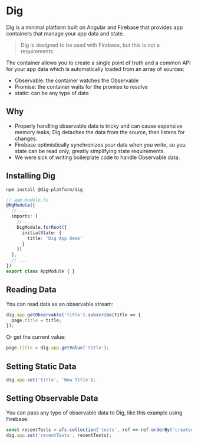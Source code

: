 Dig
===

Dig is a minimal platform built on Angular and Firebase that provides app containers that manage your app data and state. 

> Dig is designed to be used with Firebase, but this is not a requirements.

The container allows you to create a single point of truth and a common API for your app data which is automatically loaded from an array of sources:

* Observable: the container watches the Observable
* Promise: the container waits for the promise to resolve
* static: can be any type of data

Why
---

* Properly handling observable data is tricky and can cause expensive memory leaks; Dig detaches the data from the source, then listens for changes.
* Firebase optimistically synchronizes your data when you write, so you state can be read only, greatly simplifying state requirements.
* We were sick of writing boilerplate code to handle Observable data.

Installing Dig
--------------

```shell script
npm install @dig-platform/dig
```

```typescript
// app.module.ts
@NgModule({
  // ...
  imports: [
    // ...
    DigModule.forRoot({
      initialState: {
        title: 'Dig App Demo'
      }
    })
  ],
  // ...
})
export class AppModule { }
```

Reading Data
------------

You can read data as an observable stream:

```typescript
dig.app.getObservable('title').subscribe(title => {
  page.title = title;
});
```

Or get the current value:

```typescript
page.title = dig.app.getValue('title');
```

Setting Static Data
-------------------

```typescript
dig.app.set('title', 'New Title');
```

Setting Observable Data
-----------------------

You can pass any type of observable data to Dig, like this example using Firebase:

```typescript
const recentTests = afs.collection('tests', ref => ref.orderBy('createdAt', 'desc').limit(50)).valueChanges();
dig.app.set('recentTests', recentTests);
```
